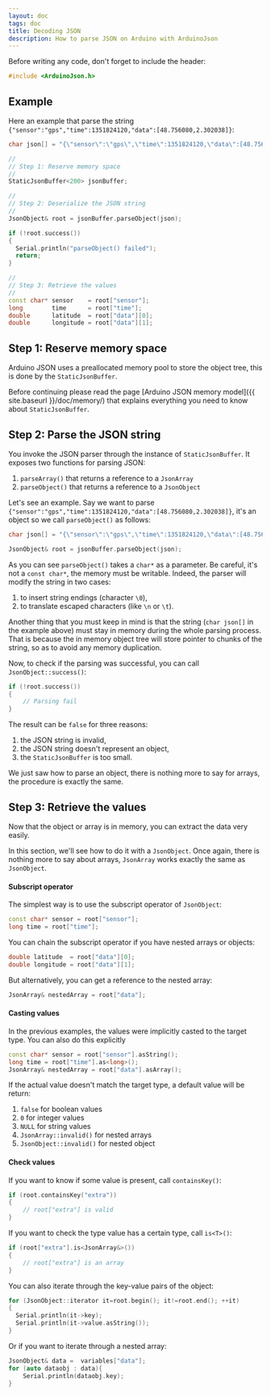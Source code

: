 ```yaml
---
layout: doc
tags: doc
title: Decoding JSON
description: How to parse JSON on Arduino with ArduinoJson
---
```


Before writing any code, don't forget to include the header:

```c++
#include <ArduinoJson.h>
```

## Example

Here an example that parse the string `{"sensor":"gps","time":1351824120,"data":[48.756080,2.302038]}`:

```c++
char json[] = "{\"sensor\":\"gps\",\"time\":1351824120,\"data\":[48.756080,2.302038]}";

//
// Step 1: Reserve memory space
//
StaticJsonBuffer<200> jsonBuffer;

//
// Step 2: Deserialize the JSON string
//
JsonObject& root = jsonBuffer.parseObject(json);

if (!root.success())
{
  Serial.println("parseObject() failed");
  return;
}

//
// Step 3: Retrieve the values
//
const char* sensor    = root["sensor"];
long        time      = root["time"];
double      latitude  = root["data"][0];
double      longitude = root["data"][1];
```

## Step 1: Reserve memory space

Arduino JSON uses a preallocated memory pool to store the object tree, this is done by the `StaticJsonBuffer`.

Before continuing please read the page [Arduino JSON memory model]({{ site.baseurl }}/doc/memory/) that explains everything you need to know about `StaticJsonBuffer`.

## Step 2: Parse the JSON string

You invoke the JSON parser through the instance of `StaticJsonBuffer`.
It exposes two functions for parsing JSON:

1. `parseArray()` that returns a reference to a `JsonArray`
2. `parseObject()` that returns a reference to a `JsonObject`

Let's see an example.
Say we want to parse `{"sensor":"gps","time":1351824120,"data":[48.756080,2.302038]}`, it's an object so we call `parseObject()` as follows:

```c++
char json[] = "{\"sensor\":\"gps\",\"time\":1351824120,\"data\":[48.756080,2.302038]}";

JsonObject& root = jsonBuffer.parseObject(json);
```

As you can see `parseObject()` takes a `char*` as a parameter.
Be careful, it's not a `const char*`, the memory must be writable.
Indeed, the parser will modify the string in two cases:

1. to insert string endings (character `\0`),
2. to translate escaped characters (like `\n` or `\t`).

Another thing that you must keep in mind is that the string (`char json[]` in the example above) must stay in memory during the whole parsing process.
That is because the in memory object tree will store pointer to chunks of the string, so as to avoid any memory duplication. 

Now, to check if the parsing was successful, you can call `JsonObject::success()`:

```c++
if (!root.success())
{
    // Parsing fail
}
```

The result can be `false` for three reasons:

1. the JSON string is invalid,
2. the JSON string doesn't represent an object,
3. the `StaticJsonBuffer` is too small.

We just saw how to parse an object, there is nothing more to say for arrays, the procedure is exactly the same.

## Step 3: Retrieve the values

Now that the object or array is in memory, you can extract the data very easily.

In this section, we'll see how to do it with a `JsonObject`.
Once again, there is nothing more to say about arrays, `JsonArray` works exactly the same as `JsonObject`.

#### Subscript operator

The simplest way is to use the subscript operator of `JsonObject`:

```c++
const char* sensor = root["sensor"];
long time = root["time"];
```

You can chain the subscript operator if you have nested arrays or objects:

```c++
double latitude  = root["data"][0];
double longitude = root["data"][1];
```

But alternatively, you can get a reference to the nested array:

```c++
JsonArray& nestedArray = root["data"];
```

#### Casting values

In the previous examples, the values were implicitly casted to the target type.
You can also do this explicitly

```c++
const char* sensor = root["sensor"].asString();
long time = root["time"].as<long>();
JsonArray& nestedArray = root["data"].asArray();
```

If the actual value doesn't match the target type, a default value will be return:

1. `false` for boolean values
2. `0` for integer values
3. `NULL` for string values
4. `JsonArray::invalid()` for nested arrays
5. `JsonObject::invalid()` for nested object

#### Check values

If you want to know if some value is present, call `containsKey()`:

```c++
if (root.containsKey("extra"))
{
    // root["extra"] is valid
}
```

If you want to check the type value has a certain type, call `is<T>()`:

```c++
if (root["extra"].is<JsonArray&>())
{
    // root["extra"] is an array
}
```

You can also iterate through the key-value pairs of the object:

```c++
for (JsonObject::iterator it=root.begin(); it!=root.end(); ++it)
{
  Serial.println(it->key);
  Serial.println(it->value.asString());
}
```

Or if you want to iterate through a nested array:

```c++
JsonObject& data =  variables["data"];
for (auto dataobj : data){
    Serial.println(dataobj.key);
}
```
